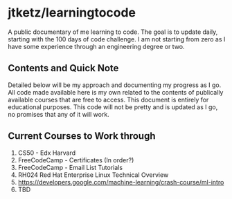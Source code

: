 # jtketz/learningtocode
A public documentary of me learning to code.
The goal is to update daily, starting with the 100 days of code challenge. 
I am not starting from zero as I have some experience through an engineering degree or two. 

## Contents and Quick Note
Detailed below will be my approach and documenting my progress as I go. 
All code made available here is my own related to the contents of publically available courses that are free to access.
This document is entirely for educational purposes. 
This code will not be pretty and is updated as I go, no promises that any of it will work. 

## Current Courses to Work through
1. CS50 - Edx Harvard
2. FreeCodeCamp - Certificates (In order?)
3. FreeCodeCamp - Email List Tutorials
4. RH024 Red Hat Enterprise Linux Technical Overview
5. https://developers.google.com/machine-learning/crash-course/ml-intro
6. TBD
